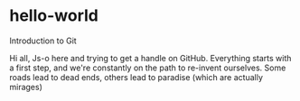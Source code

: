 # hello-world
Introduction to Git

Hi all, Js-o here and trying to get a handle on GitHub.
Everything starts with a first step, and we're constantly on the path to re-invent ourselves.
Some roads lead to dead ends, others lead to paradise (which are actually mirages)
